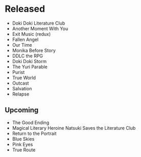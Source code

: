 # Released
- Doki Doki Literature Club
- Another Moment With You
- Exit Music (redux)
- Fallen Angel
- Our Time
- Monika Before Story
- DDLC the RPG
- Doki Doki Storm
- The Yuri Parable
- Purist
- True World
- Outcast
- Salvation
- Relapse

## Upcoming
- The Good Ending
- Magical Literary Heroine Natsuki Saves the Literature Club
- Return to the Portrait
- Blue Skies
- Pink Eyes
- True Route
